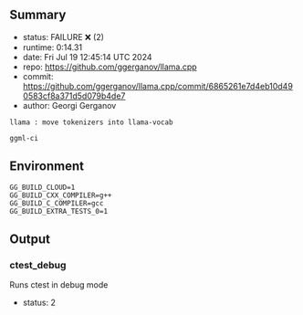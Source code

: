 ## Summary

- status:  FAILURE ❌ (2)
- runtime: 0:14.31
- date:    Fri Jul 19 12:45:14 UTC 2024
- repo:    https://github.com/ggerganov/llama.cpp
- commit:  https://github.com/ggerganov/llama.cpp/commit/6865261e7d4eb10d490583cf8a371d5d079b4de7
- author:  Georgi Gerganov
```
llama : move tokenizers into llama-vocab

ggml-ci
```

## Environment

```
GG_BUILD_CLOUD=1
GG_BUILD_CXX_COMPILER=g++
GG_BUILD_C_COMPILER=gcc
GG_BUILD_EXTRA_TESTS_0=1
```

## Output

### ctest_debug

Runs ctest in debug mode
- status: 2
```

```

